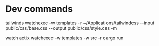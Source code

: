 # Dev commands

tailwinds
watchexec -w templates -r ~/Applications/tailwindcss --input public/css/base.css --output public/css/style.css -m

watch actix
watchexec -w templates -w src -r cargo run
